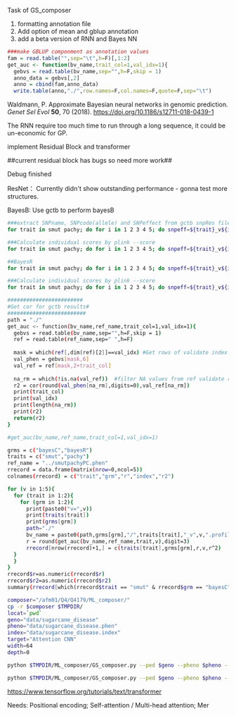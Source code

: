Task of GS_composer

1. formatting annotation file 
2. Add option of mean and gblup annotation
3. add a beta version of RNN and Bayes NN



```R
###make GBLUP componment as annotation values
fam = read.table("",sep="\t",h=F)[,1:2]
get_auc <- function(bv_name,trait_col=1,val_idx=1){
  gebvs = read.table(bv_name,sep="",h=F,skip = 1)
  anno_data = gebvs[,2]
  anno = cbind(fam,anno_data)
  write.table(anno,"./",row.names=F,col.names=F,quote=F,sep="\t")
```



Waldmann, P. Approximate Bayesian neural networks in genomic prediction. *Genet Sel Evol* **50**, 70 (2018). https://doi.org/10.1186/s12711-018-0439-1



The RNN require too much time to run through a long sequence, it could be un-economic for GP.

implement Residual Block and transformer 



##current residual block has bugs so need more work##

Debug finished

ResNet： Currently didn't show outstanding performance - gonna test more structures.

BayesB: Use gctb to perform bayesB



```bash
###extract SNPname, SNPcode(allele) and SNPeffect from gctb snpRes files
for trait in smut pachy; do for i in 1 2 3 4 5; do snpeff=${trait}_v${i}.snpRes; echo $snpeff; cat bayesC/bayesC/$snpeff | awk '{print $1"\t"$5"\t"$8}' > bayesC/bayesC/${trait}_v${i}.snpeff; done; done

###Calculate individual scores by plink --score
for trait in smut pachy; do for i in 1 2 3 4 5; do snpeff=${trait}_v${i}.snpeff; echo $snpeff; plink --bfile ../data/sugarcane_disease --allow-no-sex --score bayesC/bayesC/${trait}_v${i}.snpeff header sum --out bayesC/bayesC/${trait}_v${i} > score_log.txt; done; done

##BayesR
for trait in smut pachy; do for i in 1 2 3 4 5; do snpeff=${trait}_v${i}.snpRes; echo $snpeff; cat bayesR/$snpeff | awk '{print $1"\t"$5"\t"$8}' > bayesR/${trait}_v${i}.snpeff; done; done

###Calculate individual scores by plink --score
for trait in smut pachy; do for i in 1 2 3 4 5; do snpeff=${trait}_v${i}.snpeff; echo $snpeff; plink --bfile ../data/sugarcane_disease --allow-no-sex --score bayesR/${trait}_v${i}.snpeff header sum --out bayesR/${trait}_v${i} > score_log.txt; done; done
```



```bash
########################
#Get cor for gctb results#
#########################
path = "./"
get_auc <- function(bv_name,ref_name,trait_col=1,val_idx=1){
  gebvs = read.table(bv_name,sep="",h=F,skip = 1)
  ref = read.table(ref_name,sep=" ",h=F)
  
  mask = which(ref[,dim(ref)[2]]==val_idx) #Get rows of validate index
  val_phen = gebvs[mask,6]
  val_ref = ref[mask,2+trait_col]
  
  na_rm = which(!is.na(val_ref))  #filter NA values from ref validate rows
  r2 = cor(round(val_phen[na_rm],digits=0),val_ref[na_rm])
  print(trait_col)
  print(val_idx)
  print(length(na_rm))
  print(r2)
  return(r2)
}

#get_auc(bv_name,ref_name,trait_col=1,val_idx=1)

grms = c("bayesC","bayesR")
traits = c("smut","pachy")
ref_name = "../smutpachyPC.phen"
rrecord = data.frame(matrix(nrow=0,ncol=5))
colnames(rrecord) = c("trait","grm","r","index","r2")

for (v in 1:5){
  for (trait in 1:2){
    for (grm in 1:2){
      print(paste0("v=",v))
      print(traits[trait])
      print(grms[grm])
      path="./"
      bv_name = paste0(path,grms[grm],"/",traits[trait],"_v",v,".profile")
      r = round(get_auc(bv_name,ref_name,trait,v),digit=3)
      rrecord[nrow(rrecord)+1,] = c(traits[trait],grms[grm],r,v,r^2)
  }
  }
}
rrecord$r=as.numeric(rrecord$r)
rrecord$r2=as.numeric(rrecord$r2)
summary(rrecord[which(rrecord$trait == "smut" & rrecord$grm == "bayesC"),])
```



```bash
composer="/afm01/Q4/Q4179/ML_composer/"
cp -r $composer $TMPDIR/
locat=`pwd`
geno="data/sugarcane_disease"
pheno="data/sugarcane_disease.phen"
index="data/sugarcane_disease.index"
target="Attention CNN"
width=64
depth=0

python $TMPDIR/ML_composer/GS_composer.py --ped $geno --pheno $pheno --mpheno 1 --index $index --trait smut --width $width --depth $depth --model "Attention CNN" -o ./Attention_CNN_elu --quiet 1 --plot --residual

python $TMPDIR/ML_composer/GS_composer.py --ped $geno --pheno $pheno --mpheno 1 --index $index --trait smut --width $width --depth $depth --model "LNN" -o ./LocalNN --quiet 1 --plot --residual --epoch 15

```

https://www.tensorflow.org/tutorials/text/transformer

 Needs: Positional encoding; Self-attention / Multi-head attention; Mer
